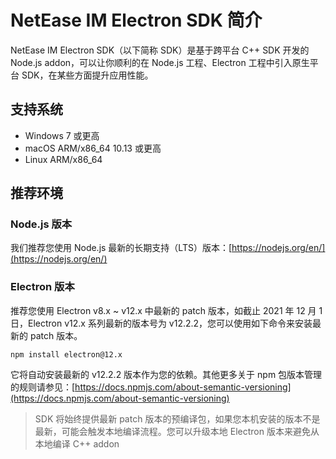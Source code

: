 # NetEase IM Electron SDK 简介

NetEase IM Electron SDK（以下简称 SDK）是基于跨平台 C++ SDK 开发的 Node.js addon，可以让你顺利的在 Node.js 工程、Electron 工程中引入原生平台 SDK，在某些方面提升应用性能。

## 支持系统

 - Windows 7 或更高
 - macOS ARM/x86_64 10.13 或更高
 - Linux ARM/x86_64

## 推荐环境

### Node.js 版本

我们推荐您使用 Node.js 最新的长期支持（LTS）版本：[https://nodejs.org/en/](https://nodejs.org/en/)

### Electron 版本

推荐您使用 Electron v8.x ~ v12.x 中最新的 patch 版本，如截止 2021 年 12 月 1 日，Electron v12.x 系列最新的版本号为 v12.2.2，您可以使用如下命令来安装最新的 patch 版本。

```
npm install electron@12.x
```

它将自动安装最新的 v12.2.2 版本作为您的依赖。其他更多关于 npm 包版本管理的规则请参见：[https://docs.npmjs.com/about-semantic-versioning](https://docs.npmjs.com/about-semantic-versioning)

> SDK 将始终提供最新 patch 版本的预编译包，如果您本机安装的版本不是最新，可能会触发本地编译流程。您可以升级本地 Electron 版本来避免从本地编译 C++ addon
